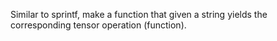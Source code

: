 
Similar to sprintf, make a function that given a string yields the corresponding tensor
operation (function).
